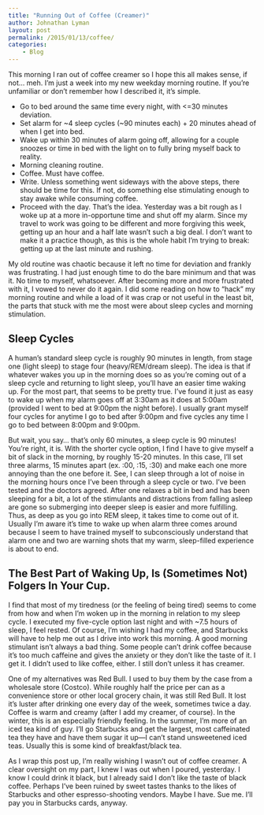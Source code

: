```yaml
---
title: "Running Out of Coffee (Creamer)"
author: Johnathan Lyman
layout: post
permalink: /2015/01/13/coffee/
categories:
    - Blog
---
```


This morning I ran out of coffee creamer so I hope this all makes sense, if not… meh. I’m just a week into my new weekday morning routine. If you’re unfamiliar or don’t remember how I described it, it’s simple.

- Go to bed around the same time every night, with \<=30 minutes deviation.
- Set alarm for ~4 sleep cycles (~90 minutes each) + 20 minutes ahead of when I get into bed.
- Wake up within 30 minutes of alarm going off, allowing for a couple snoozes or time in bed with the light on to fully bring myself back to reality.
- Morning cleaning routine.
- Coffee. Must have coffee.
- Write. Unless something went sideways with the above steps, there should be time for this. If not, do something else stimulating enough to stay awake while consuming coffee.
- Proceed with the day.
That’s the idea. Yesterday was a bit rough as I woke up at a more in-opportune time and shut off my alarm. Since my travel to work was going to be different and more forgiving this week, getting up an hour and a half late wasn’t such a big deal. I don’t want to make it a practice though, as this is the whole habit I’m trying to break: getting up at the last minute and rushing.

My old routine was chaotic because it left no time for deviation and frankly was frustrating. I had just enough time to do the bare minimum and that was it. No time to myself, whatsoever. After becoming more and more frustrated with it, I vowed to never do it again. I did some reading on how to “hack” my morning routine and while a load of it was crap or not useful in the least bit, the parts that stuck with me the most were about sleep cycles and morning stimulation.

## Sleep Cycles
A human’s standard sleep cycle is roughly 90 minutes in length, from stage one (light sleep) to stage four (heavy/REM/dream sleep). The idea is that if whatever wakes you up in the morning does so as you’re coming out of a sleep cycle and returning to light sleep, you’ll have an easier time waking up. For the most part, that seems to be pretty true. I’ve found it just as easy to wake up when my alarm goes off at 3:30am as it does at 5:00am (provided I went to bed at 9:00pm the night before). I usually grant myself four cycles for anytime I go to bed after 9:00pm and five cycles any time I go to bed between 8:00pm and 9:00pm.

But wait, you say… that’s only 60 minutes, a sleep cycle is 90 minutes! You’re right, it is. With the shorter cycle option, I find I have to give myself a bit of slack in the morning, by roughly 15-20 minutes. In this case, I’ll set three alarms, 15 minutes apart (ex. :00, :15, :30) and make each one more annoying than the one before it. See, I can sleep through a lot of noise in the morning hours once I’ve been through a sleep cycle or two. I’ve been tested and the doctors agreed. After one relaxes a bit in bed and has been sleeping for a bit, a lot of the stimulants and distractions from falling asleep are gone so submerging into deeper sleep is easier and more fulfilling. Thus, as deep as you go into REM sleep, it takes time to come out of it. Usually I’m aware it’s time to wake up when alarm three comes around because I seem to have trained myself to subconsciously understand that alarm one and two are warning shots that my warm, sleep-filled experience is about to end.

## The Best Part of Waking Up, Is (Sometimes Not) Folgers In Your Cup.
I find that most of my tiredness (or the feeling of being tired) seems to come from how and when I’m woken up in the morning in relation to my sleep cycle. I executed my five-cycle option last night and with ~7.5 hours of sleep, I feel rested. Of course, I’m wishing I had my coffee, and Starbucks will have to help me out as I drive into work this morning. A good morning stimulant isn’t always a bad thing. Some people can’t drink coffee because it’s too much caffeine and gives the anxiety or they don’t like the taste of it. I get it. I didn’t used to like coffee, either. I still don’t unless it has creamer.

One of my alternatives was Red Bull. I used to buy them by the case from a wholesale store (Costco). While roughly half the price per can as a convenience store or other local grocery chain, it was still Red Bull. It lost it’s luster after drinking one every day of the week, sometimes twice a day. Coffee is warm and creamy (after I add my creamer, of course). In the winter, this is an especially friendly feeling. In the summer, I’m more of an iced tea kind of guy. I’ll go Starbucks and get the largest, most caffeinated tea they have and have them sugar it up—I can’t stand unsweetened iced teas. Usually this is some kind of breakfast/black tea.

As I wrap this post up, I’m really wishing I wasn’t out of coffee creamer. A clear oversight on my part, I knew I was out when I poured, yesterday. I know I could drink it black, but I already said I don’t like the taste of black coffee. Perhaps I’ve been ruined by sweet tastes thanks to the likes of Starbucks and other espresso-shooting vendors. Maybe I have. Sue me. I’ll pay you in Starbucks cards, anyway.

